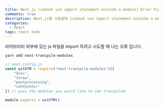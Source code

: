 ```yaml
---
title: Next.js [cannot use import statement outside a module] Error Fix!
comments: true
description: Next.js를 사용할때 [cannot use import statement outside a module] 에러를 처리하는 내용을 정리
categories:
  - React
tags: react node
---
```


라이브러리 외부에 있는 js 파일을 import 하려고 시도할 때 나는 오류 입니다.

```bash
yarn add next-transpile-modules
```

```javascript
// next.config.js
const withTM = require("next-transpile-modules")([
    "drei",
    "three",
    "postprocessing",
    "<라이브러리>"
]) // pass the modules you would like to see transpiled

module.exports = withTM()
```

